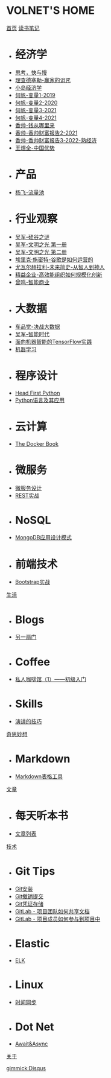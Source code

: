# VOLNET'S HOME

[首页](index.md)
[读书笔记]()

  * # 经济学
  * [思考，快与慢](docs/book/丹尼尔卡尼曼-思考，快与慢/README.md)
  * [理查德塞勒-赢家的诅咒](docs/book/理查德塞勒-赢家的诅咒/README.md)
  * [小岛经济学](docs/book/HowAnEconomyGrowsAndWhyItCrashes/README.md)
  * [何帆-变量1-2019](docs/book/变量1-何帆-2019/README.md)
  * [何帆-变量2-2020](docs/book/变量2-何帆-2020/README.md)
  * [何帆-变量3-2021](docs/book/变量3-何帆-2021/README.md)
  * [何帆-变量4-2021](docs/book/变量4-何帆-2022/README.md)
  * [香帅-钱从哪里来](docs/book/香帅-钱从哪里来/README.md)
  * [香帅-香帅财富报告2-2021](docs/book/香帅-香帅财富报告2-2021/README.md)
  * [香帅-香帅财富报告3-2022-熟经济](docs/book/香帅-香帅财富报告3-2022/README.md)
  * [王煜全-中国优势](docs/book/王煜全-中国优势/README.md)
  * # 产品
  * [杨飞-流量池](docs/book/杨飞-流量池/README.md)
  * # 行业观察
  * [吴军-硅谷之谜](docs/book/吴军-硅谷之谜/README.md)
  * [吴军-文明之光 第一册](docs/book/吴军-文明之光/第一册/README.md)
  * [吴军-文明之光 第二册](docs/book/吴军-文明之光/第二册/README.md)
  * [埃里克·施密特-谷歌是如何运营的](docs/book/HowGoogleWorks/README.md)
  * [尤瓦尔赫拉利-未来简史-从智人到神人](docs/book/尤瓦尔赫拉利-未来简史-从智人到神人/README.md)
  * [精益企业-高效能组织如何规模化创新](docs/book/LeanEnterprise/README.md)
  * [曾鸣-智能商业](docs/book/曾鸣-智能商业/README.md)
  * # 大数据
  * [车品觉-决战大数据](docs/book/车品觉-决战大数据/README.md)
  * [吴军-智能时代](docs/book/吴军-智能时代/README.md)
  * [面向机器智能的TensorFlow实践](docs/book/TensorFlowForMachineIntelligence/README.md)
  * [机器学习](docs/book/MachineLearning/README.md)
  * # 程序设计
  * [Head First Python](docs/book/HeadFirstPython/README.md)
  * [Python语言及其应用](docs/book/IntroducingPython/README.md)
  * # 云计算
  * [The Docker Book](docs/book/TheDockerBook/README.md)
  * # 微服务
  * [微服务设计](docs/book/BuildingMicroservices/README.md)
  * [REST实战](docs/book/RESTinPractice/README.md)
  * # NoSQL
  * [MongoDB应用设计模式](docs/book/MongoDBAppliedDesignPatterns/README.md)
  * # 前端技术
  * [Bootstrap实战](docs/book/BootstrapSiteBlueprints/README.md)

[生活]()

  * # Blogs
  * [另一扇门](/blog)
  * # Coffee
  * [私人咖啡馆（1）——初级入门](docs/life/coffee/coffee-introduce.md)
  * # Skills
  * [演讲的技巧](docs/life/skills/speech.md)

[奇思妙想]()

  * # Markdown
  * [Markdown表格工具](programs/Markdown/MarkdownTable.html)

[文章]()

  * # 每天听本书
  * [文章列表](docs/article/catalog.md)

[技术]()

  * # Git Tips
  * [Git安装](docs/tech/git/tips/install.md)
  * [Git撤销提交](docs/tech/git/tips/reset-to-old-version.md)
  * [Git凭证存储](docs/tech/git/tips/git-credentials.md)
  * [GitLab - 项目团队如何共享文档](docs/tech/git/scenes/share-docs.md)
  * [GitLab - 项目成员如何参与到项目中](docs/tech/git/scenes/participate-project-members.md)
  * # Elastic
  * [ELK](docs/tech/elastic/)
  * # Linux
  * [时间同步](docs/tech/linux/system/utctime.md)
  * # Dot Net
  * [Await&Async](docs/tech/csharp/await-async.md)

[关于](about.md)

[gimmick:Disqus](volnet)
